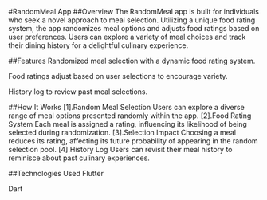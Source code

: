 #RandomMeal App
##Overview
The RandomMeal app is built for individuals who seek a novel approach to meal selection. Utilizing a unique food rating system, the app randomizes meal options and adjusts food ratings based on user preferences. Users can explore a variety of meal choices and track their dining history for a delightful culinary experience.

##Features
Randomized meal selection with a dynamic food rating system.

Food ratings adjust based on user selections to encourage variety.

History log to review past meal selections.

##How It Works
[1].Random Meal Selection Users can explore a diverse range of meal options presented randomly within the app.
[2].Food Rating System Each meal is assigned a rating, influencing its likelihood of being selected during randomization.
[3].Selection Impact Choosing a meal reduces its rating, affecting its future probability of appearing in the random selection pool.
[4].History Log Users can revisit their meal history to reminisce about past culinary experiences.

##Technologies Used
Flutter

Dart
